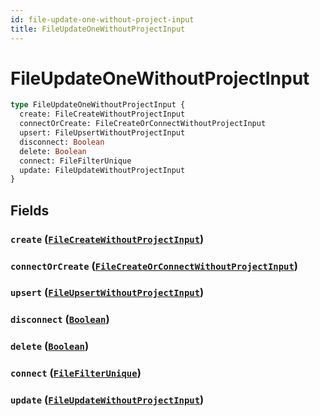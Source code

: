 ```yaml
---
id: file-update-one-without-project-input
title: FileUpdateOneWithoutProjectInput
---
```


 # FileUpdateOneWithoutProjectInput





```graphql
type FileUpdateOneWithoutProjectInput {
  create: FileCreateWithoutProjectInput
  connectOrCreate: FileCreateOrConnectWithoutProjectInput
  upsert: FileUpsertWithoutProjectInput
  disconnect: Boolean
  delete: Boolean
  connect: FileFilterUnique
  update: FileUpdateWithoutProjectInput
}
```


## Fields

### `create` ([`FileCreateWithoutProjectInput`](/inputs/file-create-without-project-input))




### `connectOrCreate` ([`FileCreateOrConnectWithoutProjectInput`](/inputs/file-create-or-connect-without-project-input))




### `upsert` ([`FileUpsertWithoutProjectInput`](/inputs/file-upsert-without-project-input))




### `disconnect` ([`Boolean`](/scalars/boolean))




### `delete` ([`Boolean`](/scalars/boolean))




### `connect` ([`FileFilterUnique`](/inputs/file-filter-unique))




### `update` ([`FileUpdateWithoutProjectInput`](/inputs/file-update-without-project-input))






